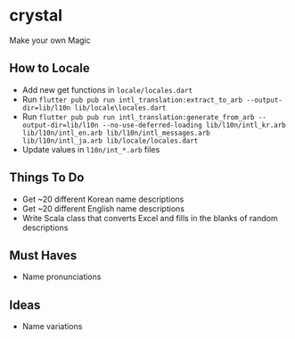 # crystal

Make your own Magic

## How to Locale
* Add new get functions in `locale/locales.dart`
* Run `flutter pub pub run intl_translation:extract_to_arb --output-dir=lib/l10n lib/locale\locales.dart`
* Run `flutter pub pub run intl_translation:generate_from_arb --output-dir=lib/l10n --no-use-deferred-loading lib/l10n/intl_kr.arb lib/l10n/intl_en.arb lib/l10n/intl_messages.arb lib/l10n/intl_ja.arb lib/locale/locales.dart`
* Update values in `l10n/int_*.arb` files

## Things To Do
* Get ~20 different Korean name descriptions
* Get ~20 different English name descriptions
* Write Scala class that converts Excel and fills in the blanks of random descriptions

## Must Haves 
* Name pronunciations

## Ideas
* Name variations 
